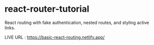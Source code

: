 # react-router-tutorial


React routing with fake authentication, nested routes, and styling active links.  

LIVE URL : https://basic-react-routing.netlify.app/
 
